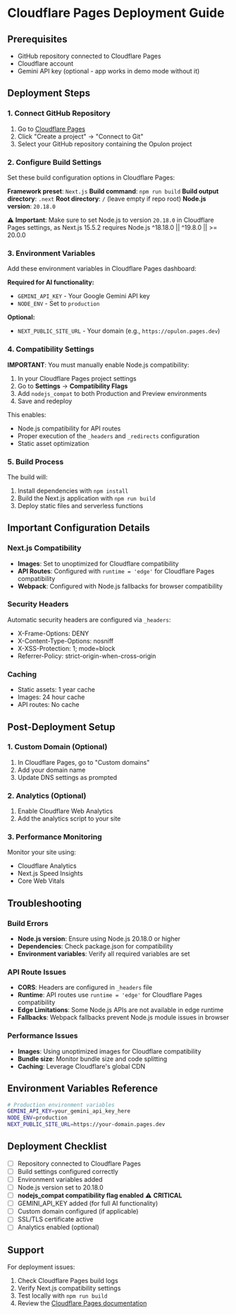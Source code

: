 # Cloudflare Pages Deployment Guide

## Prerequisites
- GitHub repository connected to Cloudflare Pages
- Cloudflare account
- Gemini API key (optional - app works in demo mode without it)

## Deployment Steps

### 1. Connect GitHub Repository
1. Go to [Cloudflare Pages](https://pages.cloudflare.com/)
2. Click "Create a project" → "Connect to Git"
3. Select your GitHub repository containing the Opulon project

### 2. Configure Build Settings
Set these build configuration options in Cloudflare Pages:

**Framework preset**: `Next.js`
**Build command**: `npm run build`
**Build output directory**: `.next`
**Root directory**: `/` (leave empty if repo root)
**Node.js version**: `20.18.0`

⚠️ **Important**: Make sure to set Node.js to version `20.18.0` in Cloudflare Pages settings, as Next.js 15.5.2 requires Node.js ^18.18.0 || ^19.8.0 || >= 20.0.0

### 3. Environment Variables
Add these environment variables in Cloudflare Pages dashboard:

**Required for AI functionality:**
- `GEMINI_API_KEY` - Your Google Gemini API key
- `NODE_ENV` - Set to `production`

**Optional:**
- `NEXT_PUBLIC_SITE_URL` - Your domain (e.g., `https://opulon.pages.dev`)

### 4. Compatibility Settings
**IMPORTANT**: You must manually enable Node.js compatibility:

1. In your Cloudflare Pages project settings
2. Go to **Settings** → **Compatibility Flags**
3. Add `nodejs_compat` to both Production and Preview environments
4. Save and redeploy

This enables:
- Node.js compatibility for API routes
- Proper execution of the `_headers` and `_redirects` configuration  
- Static asset optimization

### 5. Build Process
The build will:
1. Install dependencies with `npm install`
2. Build the Next.js application with `npm run build`
3. Deploy static files and serverless functions

## Important Configuration Details

### Next.js Compatibility
- **Images**: Set to unoptimized for Cloudflare compatibility
- **API Routes**: Configured with `runtime = 'edge'` for Cloudflare Pages compatibility
- **Webpack**: Configured with Node.js fallbacks for browser compatibility

### Security Headers
Automatic security headers are configured via `_headers`:
- X-Frame-Options: DENY
- X-Content-Type-Options: nosniff
- X-XSS-Protection: 1; mode=block
- Referrer-Policy: strict-origin-when-cross-origin

### Caching
- Static assets: 1 year cache
- Images: 24 hour cache
- API routes: No cache

## Post-Deployment Setup

### 1. Custom Domain (Optional)
1. In Cloudflare Pages, go to "Custom domains"
2. Add your domain name
3. Update DNS settings as prompted

### 2. Analytics (Optional)
1. Enable Cloudflare Web Analytics
2. Add the analytics script to your site

### 3. Performance Monitoring
Monitor your site using:
- Cloudflare Analytics
- Next.js Speed Insights
- Core Web Vitals

## Troubleshooting

### Build Errors
- **Node.js version**: Ensure using Node.js 20.18.0 or higher
- **Dependencies**: Check package.json for compatibility
- **Environment variables**: Verify all required variables are set

### API Route Issues
- **CORS**: Headers are configured in `_headers` file
- **Runtime**: API routes use `runtime = 'edge'` for Cloudflare Pages compatibility
- **Edge Limitations**: Some Node.js APIs are not available in edge runtime
- **Fallbacks**: Webpack fallbacks prevent Node.js module issues in browser

### Performance Issues
- **Images**: Using unoptimized images for Cloudflare compatibility
- **Bundle size**: Monitor bundle size and code splitting
- **Caching**: Leverage Cloudflare's global CDN

## Environment Variables Reference

```bash
# Production environment variables
GEMINI_API_KEY=your_gemini_api_key_here
NODE_ENV=production
NEXT_PUBLIC_SITE_URL=https://your-domain.pages.dev
```

## Deployment Checklist

- [ ] Repository connected to Cloudflare Pages
- [ ] Build settings configured correctly
- [ ] Environment variables added
- [ ] Node.js version set to 20.18.0
- [ ] **nodejs_compat compatibility flag enabled** ⚠️ **CRITICAL**
- [ ] GEMINI_API_KEY added (for full AI functionality)
- [ ] Custom domain configured (if applicable)
- [ ] SSL/TLS certificate active
- [ ] Analytics enabled (optional)

## Support

For deployment issues:
1. Check Cloudflare Pages build logs
2. Verify Next.js compatibility settings
3. Test locally with `npm run build`
4. Review the [Cloudflare Pages documentation](https://developers.cloudflare.com/pages/)